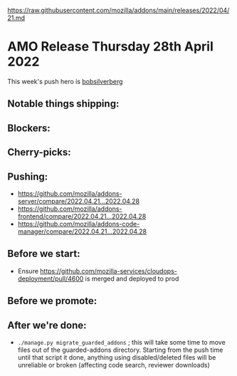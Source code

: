 https://raw.githubusercontent.com/mozilla/addons/main/releases/2022/04/21.md
# AMO Release Thursday 28th April 2022

This week's push hero is [bobsilverberg](https://github.com/bobsilverberg)

## Notable things shipping:

## Blockers:

## Cherry-picks:

## Pushing:

- https://github.com/mozilla/addons-server/compare/2022.04.21...2022.04.28
- https://github.com/mozilla/addons-frontend/compare/2022.04.21...2022.04.28
- https://github.com/mozilla/addons-code-manager/compare/2022.04.21...2022.04.28

## Before we start:
- Ensure https://github.com/mozilla-services/cloudops-deployment/pull/4600 is merged and deployed to prod

## Before we promote:

## After we're done:
- `./manage.py migrate_guarded_addons` ; this will take some time to move files out of the guarded-addons directory. Starting from the push time until that script it done, anything using disabled/deleted files will be unreliable or broken (affecting code search, reviewer downloads)

